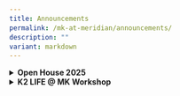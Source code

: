 ```yaml
---
title: Announcements
permalink: /mk-at-meridian/announcements/
description: ""
variant: markdown
---
```

<details>
  <summary><b>Open House 2025</b></summary>
<ul>
	    <p style="text-align:center;">Click <a href="/files/MK/2025/MKOH_2025_Website_reduced_compressed.pdf"> here</a> to view the briefing slides</p>
 <img src="/images/MK@Meridian/Open_House_2025.jpg" style="width:550px;height:700px;float:center">
	<img src="/images/MK@Meridian/MK_OH_2025.jpg" style="width:250px;height:250px;float:center">
 <br>	</ul>
</details>

<details>
  <summary><b>K2 LIFE @ MK Workshop</b></summary>
<ul>
		<img src="/images/MK@Meridian/2024/MK_Poster_31_May_24.png" style="width:380px;height:450px;float:center">
	</ul>
</details>